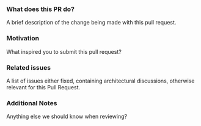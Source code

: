 ### What does this PR do?

A brief description of the change being made with this pull request.

### Motivation

What inspired you to submit this pull request?

### Related issues

A list of issues either fixed, containing architectural discussions, otherwise relevant
for this Pull Request.

### Additional Notes

Anything else we should know when reviewing?
